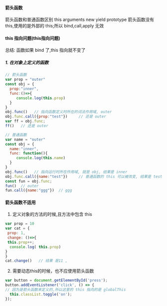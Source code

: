 #### 箭头函数
箭头函数和普通函数区别   this arguments new yield  prototype 
箭头函数没有this,使用的是外部的 this;所以 bind,call,apply 无效  

#### this 指向问题(this指向问题)
总结: 函数如果 bind 了,this 指向就不变了  
##### 1. 在对象上定义的函数
```js
// 箭头函数
var prop = "outer"
const obj = {
  prop:"inner",
  func:()=>{
     console.log(this.prop)
  }
}
obj.func()   // 指向函数定义时所在的词法作用域, outer  
obj.func.call({prop:"test"})     // 还是 outer
var ff = obj.func;
ff()   // 还是 outer

// 普通函数 
var name = "outer"
const obj = {
  name:"inner",
  func: function(){
     console.log(this.name)
  }
}
obj.func()   // 指向运行时所在作用域, 就是 obj, 结果是 inner 
obj.func.call({name:"test"})     // 普通函数的 this 可以被改变, 结果是 test  
const fun = obj.func;
fun()  // outer
fun.call({name:"ggg"})  // ggg  

```


#### 箭头函数不适用
1. 定义对象的方法的时候,且方法中包含 this
```js
var prop = 10
var cat = {
 prop: 1,
 change: ()=>{
 this.prop++;
  console.log( this.prop)  
}
}
cat.change()   // 结果 是11 ,
```
2. 需要动态this的时候，也不应使用箭头函数  
```js
var button = document.getElementById('press');
button.addEventListener('click', () => {
// 因为是箭头函数来定义的,所以这里的 this 指向的是 globalThis
  this.classList.toggle('on');
});
```








